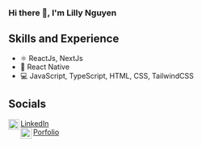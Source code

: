 ### Hi there 👋, I'm Lilly Nguyen


## Skills and Experience
* ⚛ ReactJs, NextJs
* 📱 React Native
* 💻 JavaScript, TypeScript, HTML, CSS, TailwindCSS


## Socials 
<a href="https://www.linkedin.com/in/lilly-nguyen-63105b257/"><img align="left" src="https://raw.githubusercontent.com/yushi1007/yushi1007/main/images/linkedin.svg" alt="Lilly Nguyen | LinkedIn" width="21px" />LinkedIn</a><br/>
<a href="https://lillynguyen.netlify.app/"><img align="left" src="https://github.com/lilyLILYLL/lilyLILYLL/assets/115124949/f6b88f04-0445-46be-b222-824084a90538" alt="Lilly Nguyen | LinkedIn" width="22px" />Porfolio</a>

